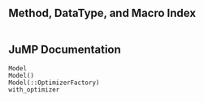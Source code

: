 ## Method, DataType, and Macro Index
```@index
```

## JuMP Documentation
```@docs
Model
Model()
Model(::OptimizerFactory)
with_optimizer
```
